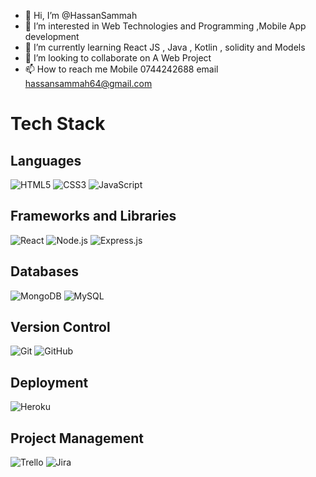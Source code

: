 - 👋 Hi, I’m @HassanSammah
- 👀 I’m interested in Web Technologies and Programming ,Mobile App development
- 🌱 I’m currently learning React JS , Java , Kotlin , solidity and Models 
- 💞️ I’m looking to collaborate on A Web Project
- 📫 How to reach me Mobile 0744242688 email hassansammah64@gmail.com

<!---
HassanSammah/HassanSammah is a ✨ special ✨ repository because its `README.md` (this file) appears on your GitHub profile.
You can click the Preview link to take a look at your changes.
--->

# Tech Stack

## Languages

![HTML5](https://img.icons8.com/color/48/000000/html-5.png)   ![CSS3](https://img.icons8.com/color/48/000000/css3.png)   ![JavaScript](https://img.icons8.com/color/48/000000/javascript.png) 

## Frameworks and Libraries

![React](https://img.icons8.com/color/48/000000/react-native.png)   ![Node.js](https://img.icons8.com/color/48/000000/nodejs.png)   ![Express.js](https://img.icons8.com/color/48/000000/express.png) 

## Databases

![MongoDB](https://img.icons8.com/color/48/000000/mongodb.png)   ![MySQL](https://img.icons8.com/color/48/000000/mysql-logo.png) 

## Version Control

![Git](https://img.icons8.com/color/48/000000/git.png)  ![GitHub](https://img.icons8.com/fluent/48/000000/github.png) 

## Deployment

![Heroku](https://img.icons8.com/color/48/000000/heroku.png) 

## Project Management

![Trello](https://img.icons8.com/color/48/000000/trello.png)  ![Jira](https://img.icons8.com/color/48/000000/jira.png)

